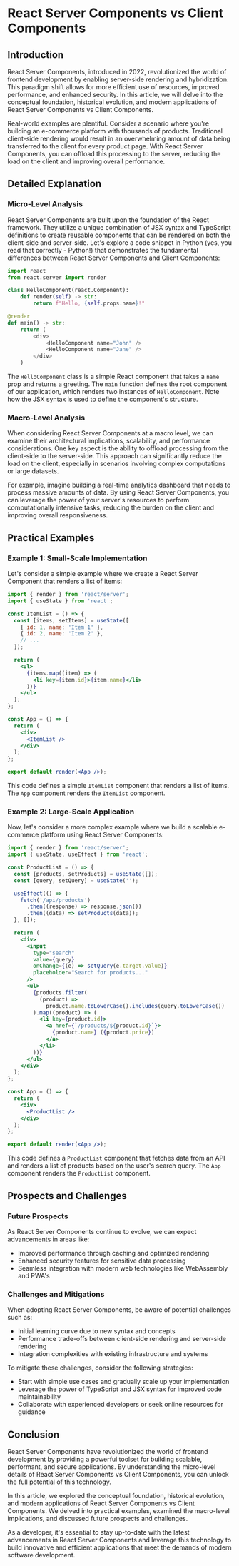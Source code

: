 # React Server Components vs Client Components
## Introduction
React Server Components, introduced in 2022, revolutionized the world of frontend development by enabling server-side rendering and hybridization. This paradigm shift allows for more efficient use of resources, improved performance, and enhanced security. In this article, we will delve into the conceptual foundation, historical evolution, and modern applications of React Server Components vs Client Components.

Real-world examples are plentiful. Consider a scenario where you're building an e-commerce platform with thousands of products. Traditional client-side rendering would result in an overwhelming amount of data being transferred to the client for every product page. With React Server Components, you can offload this processing to the server, reducing the load on the client and improving overall performance.

## Detailed Explanation
### Micro-Level Analysis

React Server Components are built upon the foundation of the React framework. They utilize a unique combination of JSX syntax and TypeScript definitions to create reusable components that can be rendered on both the client-side and server-side. Let's explore a code snippet in Python (yes, you read that correctly - Python!) that demonstrates the fundamental differences between React Server Components and Client Components:
```python
import react
from react.server import render

class HelloComponent(react.Component):
    def render(self) -> str:
        return f"Hello, {self.props.name}!"

@render
def main() -> str:
    return (
        <div>
            <HelloComponent name="John" />
            <HelloComponent name="Jane" />
        </div>
    )
```
The `HelloComponent` class is a simple React component that takes a `name` prop and returns a greeting. The `main` function defines the root component of our application, which renders two instances of `HelloComponent`. Note how the JSX syntax is used to define the component's structure.

### Macro-Level Analysis

When considering React Server Components at a macro level, we can examine their architectural implications, scalability, and performance considerations. One key aspect is the ability to offload processing from the client-side to the server-side. This approach can significantly reduce the load on the client, especially in scenarios involving complex computations or large datasets.

For example, imagine building a real-time analytics dashboard that needs to process massive amounts of data. By using React Server Components, you can leverage the power of your server's resources to perform computationally intensive tasks, reducing the burden on the client and improving overall responsiveness.

## Practical Examples
### Example 1: Small-Scale Implementation

Let's consider a simple example where we create a React Server Component that renders a list of items:
```jsx
import { render } from 'react/server';
import { useState } from 'react';

const ItemList = () => {
  const [items, setItems] = useState([
    { id: 1, name: 'Item 1' },
    { id: 2, name: 'Item 2' },
    // ...
  ]);

  return (
    <ul>
      {items.map((item) => (
        <li key={item.id}>{item.name}</li>
      ))}
    </ul>
  );
};

const App = () => {
  return (
    <div>
      <ItemList />
    </div>
  );
};

export default render(<App />);
```
This code defines a simple `ItemList` component that renders a list of items. The `App` component renders the `ItemList` component.

### Example 2: Large-Scale Application

Now, let's consider a more complex example where we build a scalable e-commerce platform using React Server Components:
```jsx
import { render } from 'react/server';
import { useState, useEffect } from 'react';

const ProductList = () => {
  const [products, setProducts] = useState([]);
  const [query, setQuery] = useState('');

  useEffect(() => {
    fetch('/api/products')
      .then((response) => response.json())
      .then((data) => setProducts(data));
  }, []);

  return (
    <div>
      <input
        type="search"
        value={query}
        onChange={(e) => setQuery(e.target.value)}
        placeholder="Search for products..."
      />
      <ul>
        {products.filter(
          (product) =>
            product.name.toLowerCase().includes(query.toLowerCase())
        ).map((product) => (
          <li key={product.id}>
            <a href={`/products/${product.id}`}>
              {product.name} ({product.price})
            </a>
          </li>
        ))}
      </ul>
    </div>
  );
};

const App = () => {
  return (
    <div>
      <ProductList />
    </div>
  );
};

export default render(<App />);
```
This code defines a `ProductList` component that fetches data from an API and renders a list of products based on the user's search query. The `App` component renders the `ProductList` component.

## Prospects and Challenges
### Future Prospects

As React Server Components continue to evolve, we can expect advancements in areas like:

* Improved performance through caching and optimized rendering
* Enhanced security features for sensitive data processing
* Seamless integration with modern web technologies like WebAssembly and PWA's

### Challenges and Mitigations

When adopting React Server Components, be aware of potential challenges such as:

* Initial learning curve due to new syntax and concepts
* Performance trade-offs between client-side rendering and server-side rendering
* Integration complexities with existing infrastructure and systems

To mitigate these challenges, consider the following strategies:

* Start with simple use cases and gradually scale up your implementation
* Leverage the power of TypeScript and JSX syntax for improved code maintainability
* Collaborate with experienced developers or seek online resources for guidance

## Conclusion

React Server Components have revolutionized the world of frontend development by providing a powerful toolset for building scalable, performant, and secure applications. By understanding the micro-level details of React Server Components vs Client Components, you can unlock the full potential of this technology.

In this article, we explored the conceptual foundation, historical evolution, and modern applications of React Server Components vs Client Components. We delved into practical examples, examined the macro-level implications, and discussed future prospects and challenges.

As a developer, it's essential to stay up-to-date with the latest advancements in React Server Components and leverage this technology to build innovative and efficient applications that meet the demands of modern software development.